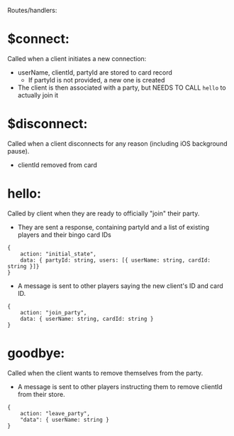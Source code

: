 Routes/handlers:

# $connect:

Called when a client initiates a new connection:

- userName, clientId, partyId are stored to card record
  - If partyId is not provided, a new one is created
- The client is then associated with a party, but NEEDS TO CALL `hello` to actually join it

# $disconnect:

Called when a client disconnects for any reason (including iOS background pause).

- clientId removed from card

# hello:

Called by client when they are ready to officially "join" their party.

- They are sent a response, containing partyId and a list of existing players and their bingo card IDs

```
{
    action: "initial_state",
    data: { partyId: string, users: [{ userName: string, cardId: string }]}
}
```

- A message is sent to other players saying the new client's ID and card ID.

```
{
    action: "join_party",
    data: { userName: string, cardId: string }
}
```

# goodbye:

Called when the client wants to remove themselves from the party.

- A message is sent to other players instructing them to remove clientId from their store.

```
{
    action: "leave_party",
    "data": { userName: string }
}
```
